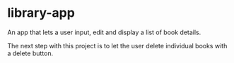 # library-app
An app that lets a user input, edit and display a list of book details. 

The next step with this project is to let the user delete individual books with a delete button. 


